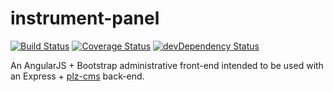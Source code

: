 # instrument-panel


[![Build Status](https://travis-ci.org/gconsidine/instrument-panel.svg)](https://travis-ci.org/gconsidine/instrument-panel) [![Coverage Status](https://img.shields.io/coveralls/gconsidine/instrument-panel.svg)](https://coveralls.io/r/gconsidine/instrument-panel) [![devDependency Status](https://david-dm.org/gconsidine/instrument-panel/dev-status.svg)](https://david-dm.org/gconsidine/instrument-panel#info=devDependencies)



An AngularJS + Bootstrap administrative front-end intended to be used with an
Express + [plz-cms](https://github.com/gconsidine/plz-cms) back-end.

